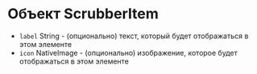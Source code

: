 # Объект ScrubberItem

* `label` String - (опционально) текст, который будет отображаться в этом элементе
* `icon` NativeImage - (опционально) изображение, которое будет отображаться в этом элементе